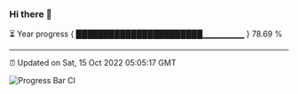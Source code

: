 ### Hi there 👋

⏳ Year progress { ███████████████████████▁▁▁▁▁▁▁ } 78.69 %

---

⏰ Updated on Sat, 15 Oct 2022 05:05:17 GMT

![Progress Bar CI](https://github.com/liununu/liununu/workflows/Progress%20Bar%20CI/badge.svg)
